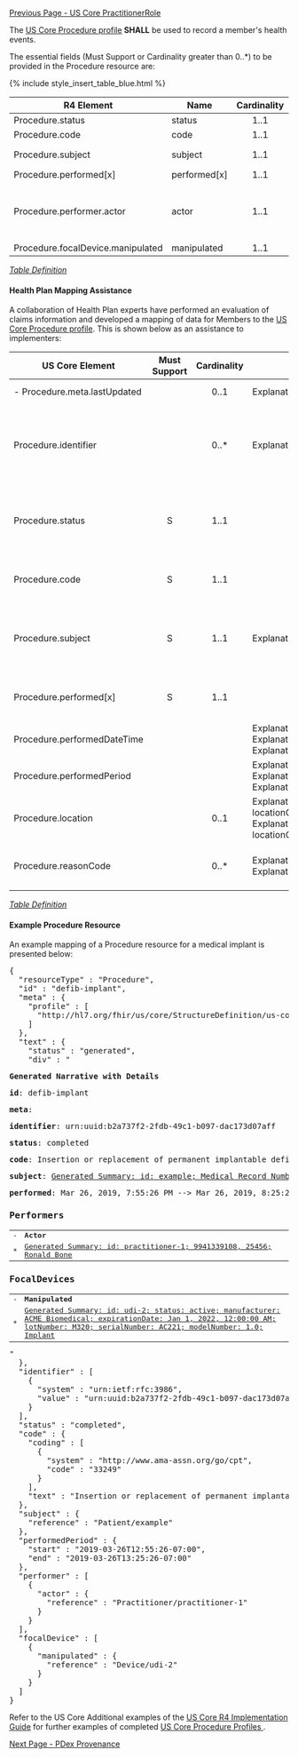 [Previous Page - US Core PractitionerRole](USCorePractitionerRole.html)

The  [US Core Procedure profile](http://hl7.org/fhir/us/core/StructureDefinition-us-core-procedure.html)  **SHALL** be used to record a member's health events.

The essential fields (Must Support or Cardinality greater than 0..*) to be provided in the Procedure resource are:

{% include style_insert_table_blue.html %}

| R4 Element                         | Name          | Cardinality | Type                                                                                              |
|------------------------------------|---------------|:-----------:|---------------------------------------------------------------------------------------------------|
|  Procedure.status                  |  status       |     1..1    | code                                                                                              |
|  Procedure.code                    |  code         |     1..1    | CodeableConcept                                                                                   |
|  Procedure.subject                 |  subject      |     1..1    | Reference(US Core Patient Profile)                                                                |
|  Procedure.performed[x]            |  performed[x] |     1..1    |                                                                                                   |
|  Procedure.performer.actor         |  actor        |     1..1    | Reference(Practitioner \| PractitionerRole \| Organization \| Patient \| RelatedPerson \| Device) |
|  Procedure.focalDevice.manipulated |  manipulated  |     1..1    | Reference(Device)                                                                                 |

<i>[Table Definition](index.html#mapping-adjudicated-claims-information-to-clinical-resources)</i>

#### Health Plan Mapping Assistance
A collaboration of Health Plan experts have performed an evaluation of claims information and developed a mapping of  data for Members to the [US Core Procedure profile](http://hl7.org/fhir/us/core/StructureDefinition-us-core-procedure.html). This is shown below as an assistance  to implementers:

| US Core Element                | Must Support | Cardinality | CARIN-BB Element                                                                                                                        | CPCDS Element Mapping or Implementer Note                                                                                                                              |
|--------------------------------|:------------:|:-----------:|-----------------------------------------------------------------------------------------------------------------------------------------|------------------------------------------------------------------------------------------------------------------------------------------------------------------------|
|  -  Procedure.meta.lastUpdated |              |     0..1    | ExplanationOfBenefit.meta.lastUpdated                                                                                                   | [{"163":"EOB Last Updated Date"}]                                                                                                                                      |
|  Procedure.identifier          |              |     0..*    | ExplanationOfBenefit.identifier                                                                                                         | [{"35":"Payer claim unique identifier"}]. Note: Assign Payer System URI for Unique Claim Id in Procedure.identifier.system. Set Claim Id in Procedure.identifier.value |
|  Procedure.status              |       S      |     1..1    |                                                                                                                                         | . Note: Note: EOB Status 0f [active \| cancelled \| draft \| entered-in-error] = [completed\|not-done\|unknown\|entered-in-error]                                      |
|  Procedure.code                |       S      |     1..1    |                                                                                                                                         | [{"24, 26, 146":"ICD Procedure Code"}, {"40":"Procedure Code - CPT / HCPCS"}                                                                                           |
|  Procedure.subject             |       S      |     1..1    | ExplanationOfBenefit.patient                                                                                                            | [{"Ref (1), Ref (109)":"Member id, Patient account number"}, {"Ref (191)":"Unique Member ID"}, {"Ref (110)":"Medical record number"}                                   |
|  Procedure.performed[x]        |       S      |     1..1    |                                                                                                                                         | . Note: Enter Procedure.performedPeriod or Procedure.performedDateTime (next field below)                                                                              |
|  Procedure.performedDateTime   |              |             | ExplanationOfBenefit.procedure.date, ExplanationOfBenefit.item.serviced.servicedPeriod, ExplanationOfBenefit.item.serviced.servicedDate | [{"25, 27":"Procedure date"}, {"90, 119":"Service from date,  Service to date"}                                                                                        |
|  Procedure.performedPeriod     |              |             | ExplanationOfBenefit.procedure.date, ExplanationOfBenefit.item.serviced.servicedPeriod, ExplanationOfBenefit.item.serviced.servicedDate | [{"25, 27":"Procedure date"}, {"90, 119":"Service from date,  Service to date"}                                                                                        |
|  Procedure.location            |              |     0..1    | ExplanationOfBenefit.item.location. locationCodeableConcept, ExplanationOfBenefit.item.supportingInfo.location. locationCodeableConcept | [{"46":"Place of service code"}, {"97, 170, 176":"Service Facility NPI (if available), Name, Address"}]                                                                |
|  Procedure.reasonCode          |              |     0..*    | ExplanationOfBenefit.procedure.procedure, ExplanationOfBenefit.item.productOrService                                                    | [{"24, 26, 146":"ICD Procedure Code"}, {"40":"Procedure Code - CPT / HCPCS"}                                                                                           |

<i>[Table Definition](index.html#mapping-adjudicated-claims-information-to-clinical-resources)</i>

#### Example Procedure Resource

An example mapping of a Procedure resource for a medical implant 
is presented below:

<pre>
{
  "resourceType" : "Procedure",
  "id" : "defib-implant",
  "meta" : {
    "profile" : [
      "http://hl7.org/fhir/us/core/StructureDefinition/us-core-procedure"
    ]
  },
  "text" : {
    "status" : "generated",
    "div" : "<div xmlns=\"http://www.w3.org/1999/xhtml\"><p><b>Generated Narrative with Details</b></p><p><b>id</b>: defib-implant</p><p><b>meta</b>: </p><p><b>identifier</b>: urn:uuid:b2a737f2-2fdb-49c1-b097-dac173d07aff</p><p><b>status</b>: completed</p><p><b>code</b>: Insertion or replacement of permanent implantable defibrillator system with transvenous lead(s), single or dual chamber <span style=\"background: LightGoldenRodYellow\">(Details : {http://www.ama-assn.org/go/cpt code '33249' = '33249)</span></p><p><b>subject</b>: <a href=\"Patient-example.html\">Generated Summary: id: example; Medical Record Number = 1032702 (USUAL); active; Amy V. Shaw ; ph: 555-555-5555(HOME), amy.shaw@example.com; gender: female; birthDate: Feb 20, 2007</a></p><p><b>performed</b>: Mar 26, 2019, 7:55:26 PM --&gt; Mar 26, 2019, 8:25:26 PM</p><h3>Performers</h3><table class=\"grid\"><tr><td>-</td><td><b>Actor</b></td></tr><tr><td>*</td><td><a href=\"Practitioner-practitioner-1.html\">Generated Summary: id: practitioner-1; 9941339108, 25456; Ronald Bone </a></td></tr></table><h3>FocalDevices</h3><table class=\"grid\"><tr><td>-</td><td><b>Manipulated</b></td></tr><tr><td>*</td><td><a href=\"Device-udi-2.html\">Generated Summary: id: udi-2; status: active; manufacturer: ACME Biomedical; expirationDate: Jan 1, 2022, 12:00:00 AM; lotNumber: M320; serialNumber: AC221; modelNumber: 1.0; <span title=\"Codes: {http://snomed.info/sct 19257004}\">Implant</span></a></td></tr></table></div>"
  },
  "identifier" : [
    {
      "system" : "urn:ietf:rfc:3986",
      "value" : "urn:uuid:b2a737f2-2fdb-49c1-b097-dac173d07aff"
    }
  ],
  "status" : "completed",
  "code" : {
    "coding" : [
      {
        "system" : "http://www.ama-assn.org/go/cpt",
        "code" : "33249"
      }
    ],
    "text" : "Insertion or replacement of permanent implantable defibrillator system with transvenous lead(s), single or dual chamber"
  },
  "subject" : {
    "reference" : "Patient/example"
  },
  "performedPeriod" : {
    "start" : "2019-03-26T12:55:26-07:00",
    "end" : "2019-03-26T13:25:26-07:00"
  },
  "performer" : [
    {
      "actor" : {
        "reference" : "Practitioner/practitioner-1"
      }
    }
  ],
  "focalDevice" : [
    {
      "manipulated" : {
        "reference" : "Device/udi-2"
      }
    }
  ]
}
</pre>

Refer to the US Core Additional examples of the [US Core R4 Implementation Guide](http://hl7.org/fhir/us/core/index.html) for further examples of completed [US Core Procedure Profiles ](http://hl7.org/fhir/us/core/StructureDefinition-us-core-procedure.html).



[Next Page - PDex Provenance](PDexProvenance.html)
